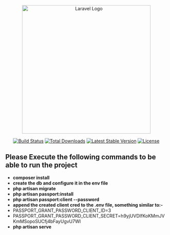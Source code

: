 <p align="center"><a href="https://laravel.com" target="_blank"><img src="https://raw.githubusercontent.com/laravel/art/master/logo-lockup/5%20SVG/2%20CMYK/1%20Full%20Color/laravel-logolockup-cmyk-red.svg" width="400" alt="Laravel Logo"></a></p>

<p align="center">
<a href="https://github.com/laravel/framework/actions"><img src="https://github.com/laravel/framework/workflows/tests/badge.svg" alt="Build Status"></a>
<a href="https://packagist.org/packages/laravel/framework"><img src="https://img.shields.io/packagist/dt/laravel/framework" alt="Total Downloads"></a>
<a href="https://packagist.org/packages/laravel/framework"><img src="https://img.shields.io/packagist/v/laravel/framework" alt="Latest Stable Version"></a>
<a href="https://packagist.org/packages/laravel/framework"><img src="https://img.shields.io/packagist/l/laravel/framework" alt="License"></a>
</p>


## Please Execute the following commands to be able to run the project
- **composer install**
- **create the db and configure it in the env file**
- **php artisan migrate**
- **php artisan passport:install**
- **php artisan passport:client --password**
- **append the created client cred to the .env file, something similar to:-**
- PASSPORT_GRANT_PASSWORD_CLIENT_ID=3
- PASSPORT_GRANT_PASSWORD_CLIENT_SECRET=h9yjUVDIfKoKMmJVKmMSopoSUCfj4bFayUgvU7WI
- **php artisan serve**
